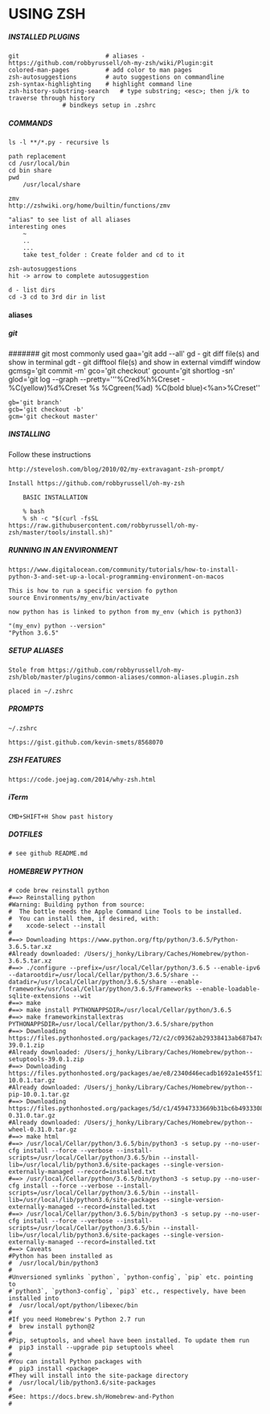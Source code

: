 # USING ZSH

##### INSTALLED PLUGINS

    git                        # aliases - https://github.com/robbyrussell/oh-my-zsh/wiki/Plugin:git
    colored-man-pages          # add color to man pages
    zsh-autosuggestions        # auto suggestions on commandline
    zsh-syntax-highlighting    # highlight command line 
    zsh-history-substring-search   # type substring; <esc>; then j/k to traverse through history
				   # bindkeys setup in .zshrc


##### COMMANDS 


    ls -l **/*.py - recursive ls
    
    path replacement
	cd /usr/local/bin
	cd bin share
	pwd 
	    /usr/local/share
	
    zmv
    http://zshwiki.org/home/builtin/functions/zmv
    
    "alias" to see list of all aliases
	interesting ones
	    ~
	    ..
	    ...
	    take test_folder : Create folder and cd to it	    

    zsh-autosuggestions
	hit -> arrow to complete autosuggestion
    
    d - list dirs
    cd -3 cd to 3rd dir in list

#### aliases 

##### git
    
####### git most commonly used
    gaa='git add --all' 
    gd - git diff file(s) and show in terminal
    gdt - git difftool file(s) and show in external vimdiff window
    gcmsg='git commit -m'
    gco='git checkout'
    gcount='git shortlog -sn'
    glod='git log --graph --pretty='\''%Cred%h%Creset -%C(yellow)%d%Creset %s %Cgreen(%ad) %C(bold blue)<%an>%Creset'\'
    
    gb='git branch'
    gcb='git checkout -b'
    gcm='git checkout master'
  

##### INSTALLING

Follow these instructions

    http://stevelosh.com/blog/2010/02/my-extravagant-zsh-prompt/

	Install https://github.com/robbyrussell/oh-my-zsh

	    BASIC INSTALLATION
	    
	    % bash
	    % sh -c "$(curl -fsSL https://raw.githubusercontent.com/robbyrussell/oh-my-zsh/master/tools/install.sh)"

##### RUNNING IN AN ENVIRONMENT

    https://www.digitalocean.com/community/tutorials/how-to-install-python-3-and-set-up-a-local-programming-environment-on-macos

    This is how to run a specific version fo python
    source Environments/my_env/bin/activate

	now python has is linked to python from my_env (which is python3)
    
	"(my_env) python --version"
	"Python 3.6.5"

##### SETUP ALIASES

    Stole from https://github.com/robbyrussell/oh-my-zsh/blob/master/plugins/common-aliases/common-aliases.plugin.zsh
	
    placed in ~/.zshrc

##### PROMPTS 
    
    ~/.zshrc

    https://gist.github.com/kevin-smets/8568070


##### ZSH FEATURES

    https://code.joejag.com/2014/why-zsh.html



##### iTerm 

    CMD+SHIFT+H Show past history

##### DOTFILES 

    # see github README.md

##### HOMEBREW PYTHON

    # code brew reinstall python
    #==> Reinstalling python
    #Warning: Building python from source:
    #  The bottle needs the Apple Command Line Tools to be installed.
    #  You can install them, if desired, with:
    #    xcode-select --install
    #
    #==> Downloading https://www.python.org/ftp/python/3.6.5/Python-3.6.5.tar.xz
    #Already downloaded: /Users/j_honky/Library/Caches/Homebrew/python-3.6.5.tar.xz
    #==> ./configure --prefix=/usr/local/Cellar/python/3.6.5 --enable-ipv6 --datarootdir=/usr/local/Cellar/python/3.6.5/share --datadir=/usr/local/Cellar/python/3.6.5/share --enable-framework=/usr/local/Cellar/python/3.6.5/Frameworks --enable-loadable-sqlite-extensions --wit
    #==> make
    #==> make install PYTHONAPPSDIR=/usr/local/Cellar/python/3.6.5
    #==> make frameworkinstallextras PYTHONAPPSDIR=/usr/local/Cellar/python/3.6.5/share/python
    #==> Downloading https://files.pythonhosted.org/packages/72/c2/c09362ab29338413ab687b47dab03bab4a792e2bbb727a1eb5e0a88e3b86/setuptools-39.0.1.zip
    #Already downloaded: /Users/j_honky/Library/Caches/Homebrew/python--setuptools-39.0.1.zip
    #==> Downloading https://files.pythonhosted.org/packages/ae/e8/2340d46ecadb1692a1e455f13f75e596d4eab3d11a57446f08259dee8f02/pip-10.0.1.tar.gz
    #Already downloaded: /Users/j_honky/Library/Caches/Homebrew/python--pip-10.0.1.tar.gz
    #==> Downloading https://files.pythonhosted.org/packages/5d/c1/45947333669b31bc6b4933308dd07c2aa2fedcec0a95b14eedae993bd449/wheel-0.31.0.tar.gz
    #Already downloaded: /Users/j_honky/Library/Caches/Homebrew/python--wheel-0.31.0.tar.gz
    #==> make html
    #==> /usr/local/Cellar/python/3.6.5/bin/python3 -s setup.py --no-user-cfg install --force --verbose --install-scripts=/usr/local/Cellar/python/3.6.5/bin --install-lib=/usr/local/lib/python3.6/site-packages --single-version-externally-managed --record=installed.txt
    #==> /usr/local/Cellar/python/3.6.5/bin/python3 -s setup.py --no-user-cfg install --force --verbose --install-scripts=/usr/local/Cellar/python/3.6.5/bin --install-lib=/usr/local/lib/python3.6/site-packages --single-version-externally-managed --record=installed.txt
    #==> /usr/local/Cellar/python/3.6.5/bin/python3 -s setup.py --no-user-cfg install --force --verbose --install-scripts=/usr/local/Cellar/python/3.6.5/bin --install-lib=/usr/local/lib/python3.6/site-packages --single-version-externally-managed --record=installed.txt
    #==> Caveats
    #Python has been installed as
    #  /usr/local/bin/python3
    #
    #Unversioned symlinks `python`, `python-config`, `pip` etc. pointing to
    #`python3`, `python3-config`, `pip3` etc., respectively, have been installed into
    #  /usr/local/opt/python/libexec/bin
    #
    #If you need Homebrew's Python 2.7 run
    #  brew install python@2
    #
    #Pip, setuptools, and wheel have been installed. To update them run
    #  pip3 install --upgrade pip setuptools wheel
    #
    #You can install Python packages with
    #  pip3 install <package>
    #They will install into the site-package directory
    #  /usr/local/lib/python3.6/site-packages
    #
    #See: https://docs.brew.sh/Homebrew-and-Python
    #
